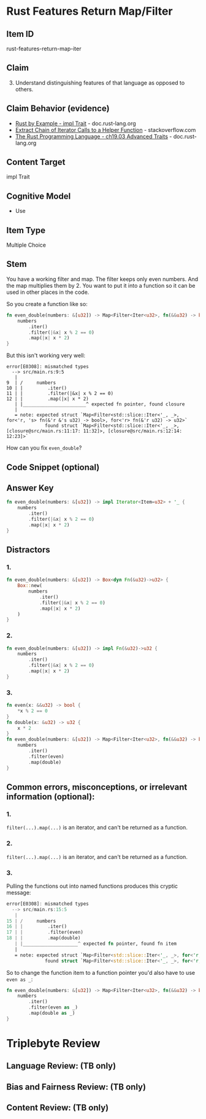 # Rust Features Return Map/Filter

## Item ID
rust-features-return-map-iter

## Claim
3. Understand distinguishing features of that language as opposed to others.

## Claim Behavior (evidence)
- [Rust by Example - impl Trait](https://doc.rust-lang.org/rust-by-example/trait/impl_trait.html) - doc.rust-lang.org
- [Extract Chain of Iterator Calls to a Helper Function](https://stackoverflow.com/questions/47204707/extract-chain-of-iterator-calls-to-a-helper-function) - stackoverflow.com
- [The Rust Programming Language - ch19.03 Advanced Traits](https://doc.rust-lang.org/book/ch19-03-advanced-traits.html) - doc.rust-lang.org

## Content Target
impl Trait

## Cognitive Model
* Use


## Item Type
Multiple Choice

## Stem

You have a working filter and map.  The filter keeps only even numbers.  And the map multiplies them by 2.  You want to put it into a function so it can be used in other places in the code.

So you create a function like so:
```rust
fn even_double(numbers: &[u32]) -> Map<Filter<Iter<u32>, fn(&&u32) -> bool>, fn(&u32) -> u32> {
    numbers
        .iter()
        .filter(|&x| x % 2 == 0)
        .map(|x| x * 2)
}
```

But this isn't working very well:
```
error[E0308]: mismatched types
  --> src/main.rs:9:5
   |
9  | /     numbers
10 | |         .iter()
11 | |         .filter(|&x| x % 2 == 0)
12 | |         .map(|x| x * 2)
   | |_______________________^ expected fn pointer, found closure
   |
   = note: expected struct `Map<Filter<std::slice::Iter<'_, _>, for<'r, 's> fn(&'r &'s u32) -> bool>, for<'r> fn(&'r u32) -> u32>`
              found struct `Map<Filter<std::slice::Iter<'_, _>, [closure@src/main.rs:11:17: 11:32]>, [closure@src/main.rs:12:14: 12:23]>`
```

How can you fix `even_double`?

## Code Snippet (optional)


## Answer Key

```rust
fn even_double(numbers: &[u32]) -> impl Iterator<Item=u32> + '_ {
    numbers
        .iter()
        .filter(|&x| x % 2 == 0)
        .map(|x| x * 2)
}
```

## Distractors

### 1.
```rust
fn even_double(numbers: &[u32]) -> Box<dyn Fn(&u32)->u32> {
    Box::new(
        numbers
            .iter()
            .filter(|&x| x % 2 == 0)
            .map(|x| x * 2)
    )
}
```

### 2.
```rust
fn even_double(numbers: &[u32]) -> impl Fn(&u32)->u32 {
    numbers
        .iter()
        .filter(|&x| x % 2 == 0)
        .map(|x| x * 2)
}
```

### 3.
```rust
fn even(x: &&u32) -> bool {
    *x % 2 == 0
}
fn double(x: &u32) -> u32 {
    x * 2
}
fn even_double(numbers: &[u32]) -> Map<Filter<Iter<u32>, fn(&&u32) -> bool>, fn(&u32) -> u32> {
    numbers
        .iter()
        .filter(even)
        .map(double)
}
```

## Common errors, misconceptions, or irrelevant information (optional):

### 1.
`filter(...).map(...)` is an iterator, and can't be returned as a function.

### 2.
`filter(...).map(...)` is an iterator, and can't be returned as a function.

### 3.
Pulling the functions out into named functions produces this cryptic message:

```rust
error[E0308]: mismatched types
  --> src/main.rs:15:5
   |
15 | /     numbers
16 | |         .iter()
17 | |         .filter(even)
18 | |         .map(double)
   | |____________________^ expected fn pointer, found fn item
   |
   = note: expected struct `Map<Filter<std::slice::Iter<'_, _>, for<'r, 's> fn(&'r &'s u32) -> _>, for<'r> fn(&'r u32) -> _>`
              found struct `Map<Filter<std::slice::Iter<'_, _>, for<'r, 's> fn(&'r &'s u32) -> _ {even}>, for<'r> fn(&'r u32) -> _ {double}>`
```

So to change the function item to a function pointer you'd also have to use `even as _`:

```rust
fn even_double(numbers: &[u32]) -> Map<Filter<Iter<u32>, fn(&&u32) -> bool>, fn(&u32) -> u32> {
    numbers
        .iter()
        .filter(even as _)
        .map(double as _)
}
```


# Triplebyte Review


## Language Review: (TB only)


## Bias and Fairness Review: (TB only)


## Content Review: (TB only)

